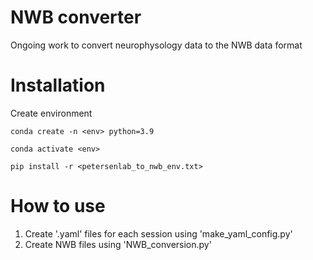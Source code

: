 # **NWB converter**

Ongoing work to convert neurophysology data to the NWB data format

# **Installation**

Create environment 

```
conda create -n <env> python=3.9

conda activate <env>

pip install -r <petersenlab_to_nwb_env.txt>

```

# **How to use**

1. Create '.yaml' files for each session using 'make_yaml_config.py'
2. Create NWB files using 'NWB_conversion.py'

